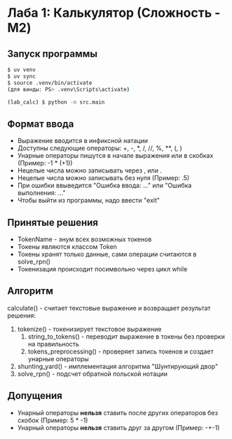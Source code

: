 # Лаба 1: Калькулятор (Сложность - M2)

## Запуск программы
```bash
$ uv venv
$ uv sync
$ source .venv/bin/activate
(для винды: PS> .venv\Scripts\activate)

(lab_calc) $ python -m src.main
```

## Формат ввода
* Выражение вводится в инфиксной натации
* Доступны следующие операторы: +, -, *, /, //, %, **, (, )
* Унарные операторы пишутся в начале выражения или в скобках (Пример: -1 * (+1))
* Нецелые числа можно записывать через , или .
* Нецелые числа можно записывать без нуля (Пример: .5)
* При ошибки ввыведится "Ошибка ввода: ..." или "Ошибка выполнения: ..."
* Чтобы выйти из программы, надо ввести "exit"

## Принятые решения
* TokenName - энум всех возможных токенов
* Токены являются классом Token
* Токены хранят только данные, сами операции считаются в solve_rpn()
* Токенизация происходит посимвольно через цикл while

## Алгоритм
calculate() - считает текстовые выражение и возвращает результат решения:
1. tokenize() - токенизирует текстовое выражение
    1. string_to_tokens() - переводит выражение в токены без проверки на правильность
    2. tokens_preprocessing() - проверяет запись токенов и создает унарные операторы
2. shunting_yard() - имплементация алгоритма "Шунтирующий двор"
3. solve_rpn() - подсчет обратной польской нотации

## Допущения
* Унарный операторы **нельзя** ставить после других операторов без скобок (Пример: 5 * -1)
* Унарный операторы **нельзя** ставить друг за другом (Пример: -+\-1)
